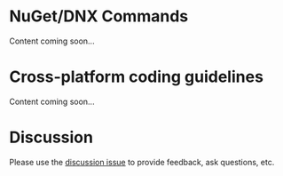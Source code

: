 # NuGet/DNX Commands

Content coming soon...

# Cross-platform coding guidelines

Content coming soon...
# Discussion

Please use the [discussion issue](https://github.com/aspnet/EntityFramework/issues/2706) to provide feedback, ask questions, etc.